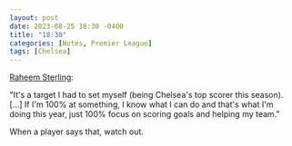 ```yaml
---
layout: post
date: 2023-08-25 18:30 -0400
title: "18:30"
categories: [Notes, Premier League]
tags: [Chelsea]
---
```


[Raheem Sterling](https://x.com/thebluedodger/status/1695189034551718092?s=46&t=YC8lQJTh43E_mBQW40Ct2g):

"It's a target I had to set myself (being Chelsea's top scorer this season). [...] If I'm 100% at something, I know what I can do and that's what I'm doing this year, just 100% focus on scoring goals and helping my team."

When a player says that, watch out.


